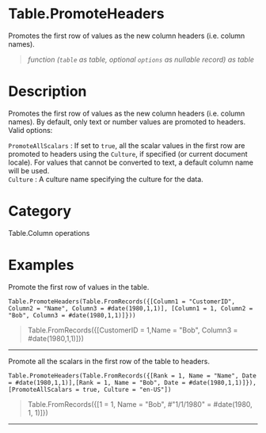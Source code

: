# Table.PromoteHeaders
Promotes the first row of values as the new column headers (i.e. column names).
> _function (<code>table</code> as table, optional <code>options</code> as nullable record) as table_

# Description 
Promotes the first row of values as the new column headers (i.e. column names). By default, only text or number values are promoted to headers. Valid options:
    <div>
      <code>PromoteAllScalars</code> : If set to <code>true</code>, all the scalar values in the first row are promoted to headers using the <code>Culture</code>, if specified (or current document locale).
    For values that cannot be converted to text, a default column name will be used.
    </div>
    <div>
    <code>Culture</code> : A culture name specifying the culture for the data.
    </div>
# Category 
Table.Column operations
# Examples 
Promote the first row of values in the table.
```
Table.PromoteHeaders(Table.FromRecords({[Column1 = "CustomerID", Column2 = "Name", Column3 = #date(1980,1,1)], [Column1 = 1, Column2 = "Bob", Column3 = #date(1980,1,1)]}))
```
> Table.FromRecords({[CustomerID = 1,Name = "Bob", Column3 = #date(1980,1,1)]})

***
Promote all the scalars in the first row of the table to headers.
```
Table.PromoteHeaders(Table.FromRecords({[Rank = 1, Name = "Name", Date = #date(1980,1,1)],[Rank = 1, Name = "Bob", Date = #date(1980,1,1)]}), [PromoteAllScalars = true, Culture = "en-US"])
```
> Table.FromRecords({[1 = 1, Name = "Bob", #"1/1/1980" = #date(1980, 1, 1)]})

***

